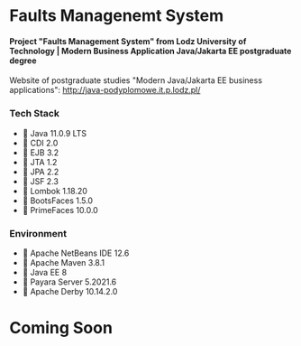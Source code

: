# Faults Managenemt System


#### Project "Faults Management System" from Lodz University of Technology | Modern Business Application Java/Jakarta EE postgraduate degree


Website of postgraduate studies "Modern Java/Jakarta EE business applications":
http://java-podyplomowe.it.p.lodz.pl/


### Tech Stack
* 🔶 Java 11.0.9 LTS
* 🔶 CDI 2.0
* 🔶 EJB 3.2
* 🔶 JTA 1.2
* 🔶 JPA 2.2
* 🔶 JSF 2.3
* 🔶 Lombok 1.18.20
* 🔶 BootsFaces 1.5.0
* 🔶 PrimeFaces 10.0.0


### Environment
* 🔶 Apache NetBeans IDE 12.6
* 🔶 Apache Maven 3.8.1
* 🔶 Java EE 8
* 🔶 Payara Server 5.2021.6
* 🔶 Apache Derby 10.14.2.0


# Coming Soon
